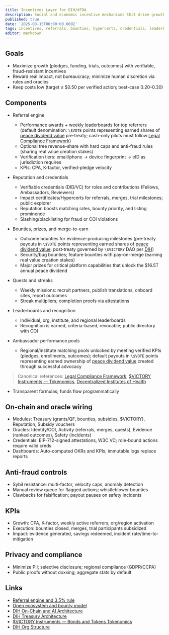```yaml
---
title: Incentives Layer for DIH/dFDA
description: Social and economic incentive mechanisms that drive growth, engagement, and funding for the 1% Treaty and decentralized trials, wired to on-chain modules, credentials, and public dashboards.
published: true
date: '2025-08-15T00:00:00.000Z'
tags: incentives, referrals, bounties, hypercerts, credentials, leaderboards, dfda, dih
editor: markdown
---
```


## Goals

- Maximize growth (pledges, funding, trials, outcomes) with verifiable, fraud-resistant incentives
- Reward real impact, not bureaucracy; minimize human discretion via rules and oracles
- Keep costs low (target ≤ $0.50 per verified action; best-case $0.20–$0.30)

## Components

- Referral engine
  - Performance awards + weekly leaderboards for top referrers (default denomination: `\$VOTE` points representing earned shares of [peace dividend value](../economic-models/peace-dividend-value-capture.md) pre‑treaty; cash-only pilots must follow [Legal Compliance Framework](./legal-compliance-framework.md))
  - Optional tree revenue-share with hard caps and anti-fraud rules (sharing real value creation stakes)
  - Verification tiers: email/phone → device fingerprint → eID as jurisdiction requires
  - KPIs: CPA, K-factor, verified-pledge velocity

- Reputation and credentials
  - Verifiable credentials (DID/VC) for roles and contributions (Fellows, Ambassadors, Reviewers)
  - Impact certificates/Hypercerts for referrals, merges, trial milestones; public explorer
  - Reputation boosts matching rates, bounty priority, and listing prominence
  - Slashing/blacklisting for fraud or COI violations

- Bounties, prizes, and merge-to-earn
  - Outcome bounties for evidence-producing milestones (pre‑treaty payouts in `\$VOTE` points representing earned shares of [peace dividend value](../economic-models/peace-dividend-value-capture.md); post‑treaty governed by `\$VICTORY` DAO per [DIH](./1-percent-treaty/decentralized-institutes-of-health.md))
  - Security/bug bounties; feature bounties with pay-on-merge (earning real value creation stakes)
  - Major prizes for critical platform capabilities that unlock the $16.5T annual peace dividend

- Quests and streaks
  - Weekly missions: recruit partners, publish translations, onboard sites, report outcomes
  - Streak multipliers; completion proofs via attestations

- Leaderboards and recognition
  - Individual, org, institute, and regional leaderboards
  - Recognition is earned, criteria-based, revocable; public directory with COI

- Ambassador performance pools
  - Regional/institute matching pools unlocked by meeting verified KPIs (pledges, enrollments, outcomes); default payouts in `\$VOTE` points representing earned ownership of [peace dividend value](../economic-models/peace-dividend-value-capture.md) created through successful advocacy

> Canonical references: [Legal Compliance Framework](./legal-compliance-framework.md), [\$VICTORY Instruments — Tokenomics](./1-percent-treaty/victory-bonds-tokenomics.md), [Decentralized Institutes of Health](./1-percent-treaty/decentralized-institutes-of-health.md)
  - Transparent formulas; funds flow programmatically

## On-chain and oracle wiring

- Modules: Treasury (grants/QF, bounties, subsidies, $VICTORY), Reputation, Subsidy vouchers
- Oracles: Identity/COI, Activity (referrals, merges, quests), Evidence (ranked outcomes), Safety (incidents)
- Credentials: EIP-712-signed attestations, W3C VC; role-bound actions require valid creds
- Dashboards: Auto-computed OKRs and KPIs; immutable logs replace reports

## Anti-fraud controls

- Sybil resistance: multi-factor, velocity caps, anomaly detection
- Manual review queue for flagged actions; whistleblower bounties
- Clawbacks for falsification; payout pauses on safety incidents

## KPIs

- Growth: CPA, K-factor, weekly active referrers, org/region activation
- Execution: bounties closed, merges, trial participants subsidized
- Impact: evidence generated, savings redeemed, incident rate/time-to-mitigation

## Privacy and compliance

- Minimize PII; selective disclosure; regional compliance (GDPR/CCPA)
- Public proofs without doxxing; aggregate stats by default

## Links

- [Referral engine and 3.5% rule](./referral-rewards-system.md)
- [Open ecosystem and bounty model](./open-ecosystem-and-bounty-model.md)
- [DIH On-Chain and AI Architecture](../architecture/dih-onchain-architecture.md)
- [DIH Treasury Architecture](../features/treasury/dih-treasury-architecture.md)
- [$VICTORY Instruments — Bonds and Tokens Tokenomics](./1-percent-treaty/victory-bonds-tokenomics.md)
- [DIH Org Structure](./1-percent-treaty/dih-org-structure.md)


